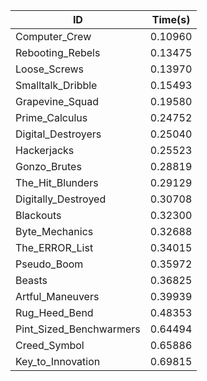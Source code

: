 |ID|Time(s)|
|-|-|
|Computer_Crew|0.10960|
|Rebooting_Rebels|0.13475|
|Loose_Screws|0.13970|
|Smalltalk_Dribble|0.15493|
|Grapevine_Squad|0.19580|
|Prime_Calculus|0.24752|
|Digital_Destroyers|0.25040|
|Hackerjacks|0.25523|
|Gonzo_Brutes|0.28819|
|The_Hit_Blunders|0.29129|
|Digitally_Destroyed|0.30708|
|Blackouts|0.32300|
|Byte_Mechanics|0.32688|
|The_ERROR_List|0.34015|
|Pseudo_Boom|0.35972|
|Beasts|0.36825|
|Artful_Maneuvers|0.39939|
|Rug_Heed_Bend|0.48353|
|Pint_Sized_Benchwarmers|0.64494|
|Creed_Symbol|0.65886|
|Key_to_Innovation|0.69815|
